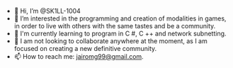 - 👋 Hi, I’m @SK1LL-1004
- 👀 I’m interested in the programming and creation of modalities in games, in order to live with others with the same tastes and be a community.
- 🌱 I'm currently learning to program in C #, C ++ and network subnetting.
- 💞️ I am not looking to collaborate anywhere at the moment, as I am focused on creating a new definitive community.
- 📫 How to reach me: [jairomg99@gmail.com](mailto:jairomg99@gmail.com?Subject=Hello%20%40SK1LL-1004&body=Mr.%20%40%20SK1LL-1004%2C%0D%0AI%20need%20your%20help%2C%20please%20contact%20me%20as%20soon%20as%20possible).

<!---
SK1LL-1004/SK1LL-1004 is a ✨ special ✨ repository because its `README.md` (this file) appears on your GitHub profile.
You can click the Preview link to take a look at your changes.
--->
